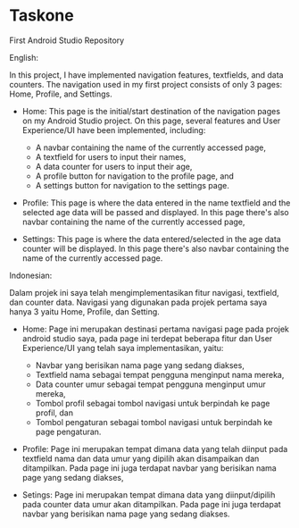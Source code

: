 # Taskone
First Android Studio Repository

English:

In this project, I have implemented navigation features, textfields, and data counters. The navigation used in my first project consists of only 3 pages: Home, Profile, and Settings.
-   Home: This page is the initial/start destination of the navigation pages on my Android Studio project. On this page, several features and User Experience/UI have been implemented, including:
      -   A navbar containing the name of the currently accessed page,
      -   A textfield for users to input their names,
      -   A data counter for users to input their age,
      -   A profile button for navigation to the profile page, and
      -   A settings button for navigation to the settings page.

-   Profile: This page is where the data entered in the name textfield and the selected age data will be passed and displayed. In this page there's also navbar containing the name of the currently accessed page,
-   Settings: This page is where the data entered/selected in the age data counter will be displayed. In this page there's also navbar containing the name of the currently accessed page.


Indonesian:

Dalam projek ini saya telah mengimplementasikan fitur navigasi, textfield, dan counter data. Navigasi yang digunakan pada projek pertama saya hanya 3 yaitu Home, Profile, dan Setting.
-   Home: Page ini merupakan destinasi pertama navigasi page pada projek android studio saya, pada page ini terdepat beberapa fitur dan User Experience/UI yang telah saya implementasikan, yaitu:
      -   Navbar yang berisikan nama page yang sedang diakses,
      -   Textfield nama sebagai tempat pengguna menginput nama mereka,
      -   Data counter umur sebagai tempat pengguna menginput umur mereka,
      -   Tombol profil sebagai tombol navigasi untuk berpindah ke page profil, dan
      -   Tombol pengaturan sebagai tombol navigasi untuk berpindah ke page pengaturan.
   
-   Profile: Page ini merupakan tempat dimana data yang telah diinput pada textfield nama dan data umur yang dipilih akan disampaikan dan ditampilkan. Pada page ini juga terdapat navbar yang berisikan nama page yang sedang diakses,

-   Setings: Page ini merupakan tempat dimana data yang diinput/dipilih pada counter data umur akan ditampilkan. Pada page ini juga terdapat navbar yang berisikan nama page yang sedang diakses.
